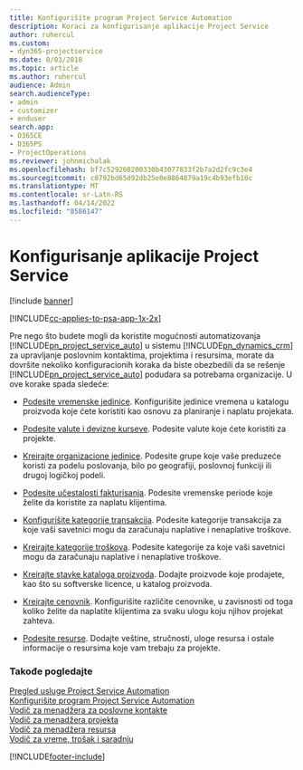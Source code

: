 ```yaml
---
title: Konfigurišite program Project Service Automation
description: Koraci za konfigurisanje aplikacije Project Service
author: ruhercul
ms.custom:
- dyn365-projectservice
ms.date: 8/03/2018
ms.topic: article
ms.author: ruhercul
audience: Admin
search.audienceType:
- admin
- customizer
- enduser
search.app:
- D365CE
- D365PS
- ProjectOperations
ms.reviewer: johnmichalak
ms.openlocfilehash: bf7c529260200330b43077833f2b7a2d2fc9c3e4
ms.sourcegitcommit: c0792bd65d92db25e0e8864879a19c4b93efb10c
ms.translationtype: MT
ms.contentlocale: sr-Latn-RS
ms.lasthandoff: 04/14/2022
ms.locfileid: "8586147"
---
```

# <a name="configure-project-service"></a>Konfigurisanje aplikacije Project Service

[!include [banner](../includes/psa-now-project-operations.md)]

[!INCLUDE[cc-applies-to-psa-app-1x-2x](../includes/cc-applies-to-psa-app-1x-2x.md)]

Pre nego što budete mogli da koristite mogućnosti automatizovanja [!INCLUDE[pn_project_service_auto](../includes/pn-project-service-auto.md)] u sistemu [!INCLUDE[pn_dynamics_crm](../includes/pn-dynamics-crm.md)] za upravljanje poslovnim kontaktima, projektima i resursima, morate da dovršite nekoliko konfiguracionih koraka da biste obezbedili da se rešenje [!INCLUDE[pn_project_service_auto](../includes/pn-project-service-auto.md)] podudara sa potrebama organizacije. U ove korake spada sledeće:  
  
-   [Podesite vremenske jedinice](../psa/set-up-time-units.md). Konfigurišite jedinice vremena u katalogu proizvoda koje ćete koristiti kao osnovu za planiranje i naplatu projekata.  
  
-   [Podesite valute i devizne kurseve](../psa/set-up-currencies-exchange-rates.md). Podesite valute koje ćete koristiti za projekte.  
  
-   [Kreirajte organizacione jedinice](../psa/create-organizational-units.md). Podesite grupe koje vaše preduzeće koristi za podelu poslovanja, bilo po geografiji, poslovnoj funkciji ili drugoj logičkoj podeli.  
  
-   [Podesite učestalosti fakturisanja](../psa/set-up-invoice-frequencies.md). Podesite vremenske periode koje želite da koristite za naplatu klijentima.  
  
-   [Konfigurišite kategorije transakcija](../psa/configure-transaction-categories.md). Podesite kategorije transakcija za koje vaši savetnici mogu da zaračunaju naplative i nenaplative troškove.  
  
-   [Kreirajte kategorije troškova](../psa/configure-expense-categories.md). Podesite kategorije za koje vaši savetnici mogu da zaračunaju naplative i nenaplative troškove.  
  
-   [Kreirajte stavke kataloga proizvoda](../psa/create-product-catalog-items.md). Dodajte proizvode koje prodajete, kao što su softverske licence, u katalog proizvoda.  
  
-   [Kreirajte cenovnik](../psa/create-price-list.md). Konfigurišite različite cenovnike, u zavisnosti od toga koliko želite da naplatite klijentima za svaku ulogu koju njihov projekat zahteva.  
  
-   [Podesite resurse](../psa/set-up-resources.md). Dodajte veštine, stručnosti, uloge resursa i ostale informacije o resursima koje vam trebaju za projekte.  
  
### <a name="see-also"></a>Takođe pogledajte  
 [Pregled usluge Project Service Automation](../psa/overview.md)   
 [Konfigurišite program Project Service Automation](../psa/configure.md)   
 [Vodič za menadžera za poslovne kontakte](../psa/account-manager-guide.md)   
 [Vodič za menadžera projekta](../psa/project-manager-guide.md)   
 [Vodič za menadžera resursa](../psa/resource-manager-guide.md)   
 [Vodič za vreme, trošak i saradnju](../psa/time-expense-collaboration-guide.md)


[!INCLUDE[footer-include](../includes/footer-banner.md)]
